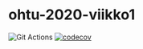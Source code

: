 # ohtu-2020-viikko1

![Git Actions](https://github.com/jennaran/ohtu-2020-viikko1/workflows/Java%20CI%20with%20Gradle/badge.svg)
[![codecov](https://codecov.io/gh/jennaran/ohtu-2020-viikko1/branch/main/graph/badge.svg?token=3XQ1933J5F)](https://codecov.io/gh/jennaran/ohtu-2020-viikko1)
